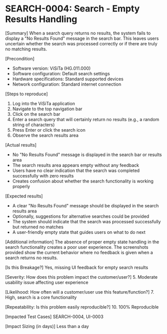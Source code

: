 # SEARCH-0004: Search - Empty Results Handling

[Summary]
When a search query returns no results, the system fails to display a "No Results Found" message in the search bar. This leaves users uncertain whether the search was processed correctly or if there are truly no matching results.

[Precondition]

- Software version: ViSiTa (HG.011.000)
- Software configuration: Default search settings
- Hardware specifications: Standard supported devices
- Network configuration: Standard internet connection

[Steps to reproduce]

1. Log into the ViSiTa application
2. Navigate to the top navigation bar
3. Click on the search bar
4. Enter a search query that will certainly return no results (e.g., a random string of characters)
5. Press Enter or click the search icon
6. Observe the search results area

[Actual results]

- No "No Results Found" message is displayed in the search bar or results area
- The search results area appears empty without any feedback
- Users have no clear indication that the search was completed successfully with zero results
- Creates confusion about whether the search functionality is working properly

[Expected results]

- A clear "No Results Found" message should be displayed in the search results area
- Optionally, suggestions for alternative searches could be provided
- The system should indicate that the search was processed successfully but returned no matches
- A user-friendly empty state that guides users on what to do next

[Additional information]
The absence of proper empty state handling in the search functionality creates a poor user experience. The screenshots provided show the current behavior where no feedback is given when a search returns no results.

[Is this Breakage?]
Yes, missing UI feedback for empty search results

[Severity: How does this problem impact the customer/user?] 5. Moderate usability issue affecting user experience

[Likelihood: How often will a customer/user use this feature/function?] 7. High, search is a core functionality

[Repeatability: Is this problem easily reproducible?] 10. 100% Reproducible

[Impacted Test Cases]
SEARCH-0004, UI-0003

[Impact Sizing (in days)]
Less than a day
